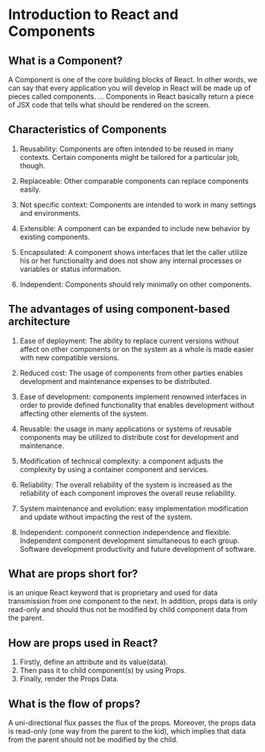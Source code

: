 # Introduction to React and Components

## What is a Component?

A Component is one of the core building blocks of React. In other words, we can say that every application you will develop in React will be made up of pieces called components. ... Components in React basically return a piece of JSX code that tells what should be rendered on the screen.

## Characteristics of Components

1. Reusability: Components are often intended to be reused in many contexts. Certain components might be tailored for a particular job, though.

2. Replaceable: Other comparable components can replace components easily.

3. Not specific context: Components are intended to work in many settings and environments.

4. Extensible: A component can be expanded to include new behavior by existing components.

5. Encapsulated: A component shows interfaces that let the caller utilize his or her functionality and does not show any internal processes or variables or status information.

6. Independent: Components should rely minimally on other components.

## The advantages of using component-based architecture

1. Ease of deployment: The ability to replace current versions without affect on other components or on the system as a whole is made easier with new compatible versions.

2. Reduced cost: The usage of components from other parties enables development and maintenance expenses to be distributed.

3. Ease of development: components implement renowned interfaces in order to provide defined functionality that enables development without affecting other elements of the system.

4. Reusable: the usage in many applications or systems of reusable components may be utilized to distribute cost for development and maintenance.

5. Modification of technical complexity: a component adjusts the complexity by using a container component and services.

6. Reliability: The overall reliability of the system is increased as the reliability of each component improves the overall reuse reliability.

7. System maintenance and evolution: easy implementation modification and update without impacting the rest of the system.

8. Independent: component connection independence and flexible. Independent component development simultaneous to each group. Software development productivity and future development of software.

## What are props short for?

is an unique React keyword that is proprietary and used for data transmission from one component to the next. In addition, props data is only read-only and should thus not be modified by child component data from the parent.

## How are props used in React?

1. Firstly, define an attribute and its value(data).
2. Then pass it to child component(s) by using Props.
3. Finally, render the Props Data.

## What is the flow of props?

A uni-directional flux passes the flux of the props. Moreover, the props data is read-only (one way from the parent to the kid), which implies that data from the parent should not be modified by the child.